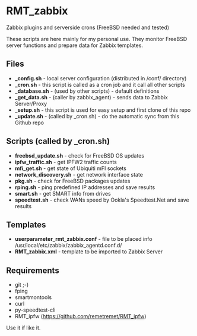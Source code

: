 # RMT_zabbix
Zabbix plugins and serverside crons (FreeBSD needed and tested)

These scripts are here mainly for my personal use. They monitor FreeBSD server functions and prepare data for Zabbix templates.

Files
----
- **_config.sh** - local server configuration (distributed in /conf/ directory)
- **_cron.sh** - this script is called as a cron job and it call all other scripts
- **_database.sh** - (used by other scripts) - default definitions
- **_get_data.sh** - (caller by zabbix_agent) - sends data to Zabbix Server/Proxy
- **_setup.sh** - this script is used for easy setup and first clone of this repo
- **_update.sh** - (called by _cron.sh) - do the automatic sync from this Github repo


Scripts (called by _cron.sh)
----
- **freebsd_update.sh** - check for FreeBSD OS updates
- **ipfw_traffic.sh** - get IPFW2 traffic counts
- **mfi_get.sh** - get state of Ubiquiti mFI sockets
- **network_discovery.sh** - get network interface state
- **pkg.sh** - check for FreeBSD packages updates
- **rping.sh** - ping predefined IP addresses and save results
- **smart.sh** - get SMART info from drives
- **speedtest.sh** - check WANs speed by Ookla's Speedtest.Net and save results


Templates
----
- **userparameter_rmt_zabbix.conf** - file to be placed info /usr/local/etc/zabbix/zabbix_agentd.conf.d/
- **RMT_zabbix.xml** - template to be imported to Zabbix Server 


Requirements
----
 - git ;-)
 - fping
 - smartmontools
 - curl
 - py-speedtest-cli
 - RMT_ipfw (https://github.com/remetremet/RMT_ipfw)


Use it if like it.
